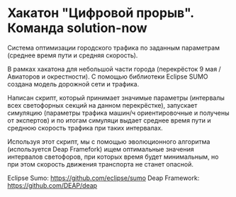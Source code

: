 # Хакатон "Цифровой прорыв". Команда solution-now

Система оптимизации городского трафика по заданным параметрам (среднее время пути и средняя скорость).

В рамках хакатона для небольшой части города (перекрёсток 9 мая / Авиаторов и окрестности). С помощью библиотеки Eclipse SUMO создана модель дорожной сети и трафика.

Написан скрипт, который принимает значимые параметры (интервалы всех светофорных секций на данном перекрёстке), запускает симуляцию (параметры трафика машин/ч ориентировочные и получены от экспертов) и по итогам симуляци выдает среднее время пути и среднюю скорость трафика при таких интервалах.

Используя этот скрипт, мы с помощью эволюционного алгоритма (используется Deap Framefork) ищем оптимальные значения интервалов светофоров, при которых время будет минимальным, но при этом скорость движения транспорта не станет опасной.

Eclipse Sumo: https://github.com/eclipse/sumo
Deap Framework: https://github.com/DEAP/deap
